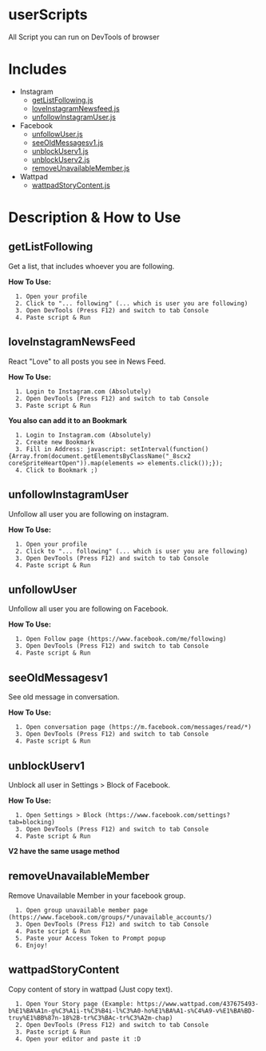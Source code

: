 # userScripts
All Script you can run on DevTools of browser

# Includes
* Instagram
  * [getListFollowing.js](#getlistfollowing)
  * [loveInstagramNewsfeed.js](#loveinstagramnewsfeed)
  * [unfollowInstagramUser.js](#unfollowinstagramuser)
* Facebook
  * [unfollowUser.js](#unfollowuser)
  * [seeOldMessagesv1.js](#seeoldmessagesv1)
  * [unblockUserv1.js](#unblockuserv1)
  * [unblockUserv2.js](#unblockuserv1)
  * [removeUnavailableMember.js](#removeunavailablemember)
* Wattpad
  * [wattpadStoryContent.js](#wattpadStoryContent)
  
# Description & How to Use

## getListFollowing

Get a list, that includes whoever you are following.

**How To Use:**
```objc
  1. Open your profile
  2. Click to "... following" (... which is user you are following)
  3. Open DevTools (Press F12) and switch to tab Console
  4. Paste script & Run
```

## loveInstagramNewsFeed

React "Love" to all posts you see in News Feed.

**How To Use:**
```objc
  1. Login to Instagram.com (Absolutely)
  2. Open DevTools (Press F12) and switch to tab Console
  3. Paste script & Run
```
**You also can add it to an Bookmark**
```obc
  1. Login to Instagram.com (Absolutely)
  2. Create new Bookmark
  3. Fill in Address: javascript: setInterval(function() {Array.from(document.getElementsByClassName("_8scx2 coreSpriteHeartOpen")).map(elements => elements.click());});
  4. Click to Bookmark ;)
```

## unfollowInstagramUser

Unfollow all user you are following on instagram.

**How To Use:**
```objc
  1. Open your profile
  2. Click to "... following" (... which is user you are following)
  3. Open DevTools (Press F12) and switch to tab Console
  4. Paste script & Run
```

## unfollowUser

Unfollow all user you are following on Facebook.

**How To Use:**
```objc
  1. Open Follow page (https://www.facebook.com/me/following)
  3. Open DevTools (Press F12) and switch to tab Console
  4. Paste script & Run
```

## seeOldMessagesv1

See old message in conversation.

**How To Use:**
```objc
  1. Open conversation page (https://m.facebook.com/messages/read/*)
  3. Open DevTools (Press F12) and switch to tab Console
  4. Paste script & Run
```

## unblockUserv1

Unblock all user in Settings > Block of Facebook.

**How To Use:**
```objc
  1. Open Settings > Block (https://www.facebook.com/settings?tab=blocking)
  3. Open DevTools (Press F12) and switch to tab Console
  4. Paste script & Run
```

**V2 have the same usage method**

## removeUnavailableMember

Remove Unavailable Member in your facebook group.
```objc
  1. Open group unavailable member page (https://www.facebook.com/groups/*/unavailable_accounts/)
  3. Open DevTools (Press F12) and switch to tab Console
  4. Paste script & Run
  5. Paste your Access Token to Prompt popup
  6. Enjoy!
```
## wattpadStoryContent

Copy content of story in wattpad (Just copy text).
```objc
  1. Open Your Story page (Example: https://www.wattpad.com/437675493-b%E1%BA%A1n-g%C3%A1i-t%C3%B4i-l%C3%A0-ho%E1%BA%A1-s%C4%A9-v%E1%BA%BD-truy%E1%BB%87n-18%2B-tr%C3%BAc-tr%C3%A2m-chap)
  2. Open DevTools (Press F12) and switch to tab Console
  3. Paste script & Run
  4. Open your editor and paste it :D
```

